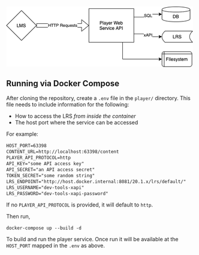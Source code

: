 ![Architecture Diagram](arch.png)

## Running via Docker Compose

After cloning the repository, create a `.env` file in the `player/` directory. This file needs to include information for the following:

* How to access the LRS *from inside the container*
* The host port where the service can be accessed

For example:

```
HOST_PORT=63398
CONTENT_URL=http://localhost:63398/content
PLAYER_API_PROTOCOL=http
API_KEY="some API access key"
API_SECRET="an API access secret"
TOKEN_SECRET="some random string"
LRS_ENDPOINT="http://host.docker.internal:8081/20.1.x/lrs/default/"
LRS_USERNAME="dev-tools-xapi"
LRS_PASSWORD="dev-tools-xapi-password"
```

If no `PLAYER_API_PROTOCOL` is provided, it will default to `http`.

Then run,

    docker-compose up --build -d

To build and run the player service. Once run it will be available at the `HOST_PORT` mapped in the `.env` as above.